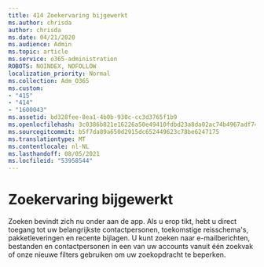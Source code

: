 ```yaml
---
title: 414 Zoekervaring bijgewerkt
ms.author: chrisda
author: chrisda
ms.date: 04/21/2020
ms.audience: Admin
ms.topic: article
ms.service: o365-administration
ROBOTS: NOINDEX, NOFOLLOW
localization_priority: Normal
ms.collection: Adm_O365
ms.custom:
- "415"
- "414"
- "1600043"
ms.assetid: bd328fee-8ea1-4b0b-930c-cc3d3765f1b9
ms.openlocfilehash: 3c0386b821e16226a50e49410fdbd23a8da02ac74b4967adf7409f93c49d8068
ms.sourcegitcommit: b5f7da89a650d2915dc652449623c78be6247175
ms.translationtype: MT
ms.contentlocale: nl-NL
ms.lasthandoff: 08/05/2021
ms.locfileid: "53958544"
---
```

# <a name="search-experience-updated"></a>Zoekervaring bijgewerkt

Zoeken bevindt zich nu onder aan de app. Als u erop tikt, hebt u direct toegang tot uw belangrijkste contactpersonen, toekomstige reisschema's, pakketleveringen en recente bijlagen. U kunt zoeken naar e-mailberichten, bestanden en contactpersonen in een van uw accounts vanuit één zoekvak of onze nieuwe filters gebruiken om uw zoekopdracht te beperken.
